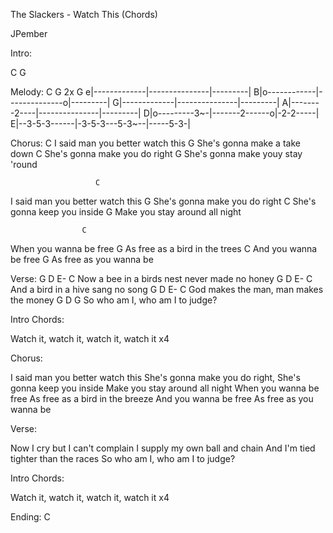 The Slackers - Watch This (Chords)


JPember


Intro:

C G

Melody:
            C              G 2x        G
e|-------------|---------------|---------|
B|o------------|--------------o|---------|
G|-------------|---------------|---------|
A|--------2----|---------------|---------|
D|o---------3~-|-------2------o|-2-2-----|
E|--3-5-3------|-3-5-3---5-3~--|-----5-3-|


Chorus:
                       C
I said man you better watch this
                    G
She's gonna make a take down
                      C
She's gonna make you do right
                        G
She's gonna make youy stay 'round

                       C
I said man you better watch this
                      G
She's gonna make you do right
                     C
She's gonna keep you inside
                     G
Make you stay around all night

                    C
When you wanna be free
     G
As free as a bird in the trees
                   C
And you wanna be free
     G
As free as you wanna be


Verse:
       G        D                E-            C
Now a bee in a birds nest never made no honey
       G         D            E-   C
And a bird in a hive sang no song
G                D  E-                C
  God makes the man,   man makes the money
     G         D          G
So who am I, who am I to judge?


Intro Chords:

Watch it, watch it, watch it, watch it   x4


Chorus:

I said man you better watch this
She's gonna make you do right,
She's gonna keep you inside
Make you stay around all night
When you wanna be free
As free as a bird in the breeze
And you wanna be free
As free as you wanna be


Verse:

Now I cry but I can't complain
I supply my own ball and chain
And I'm tied tighter than the races
So who am I, who am I to judge?


Intro Chords:

Watch it, watch it, watch it, watch it   x4


Ending:
C